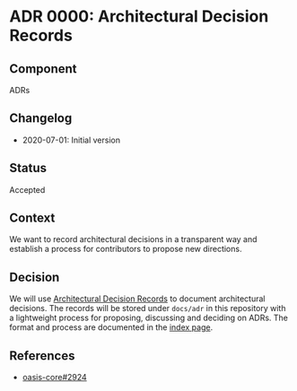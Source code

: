 # ADR 0000: Architectural Decision Records

## Component

ADRs

## Changelog

- 2020-07-01: Initial version

## Status

Accepted

## Context

We want to record architectural decisions in a transparent way and establish a
process for contributors to propose new directions.

## Decision

We will use [Architectural Decision Records] to document architectural
decisions. The records will be stored under `docs/adr` in this repository with a
lightweight process for proposing, discussing and deciding on ADRs. The format
and process are documented in the [index page].

<!-- markdownlint-disable line-length -->
[Architectural Decision Records]: https://cognitect.com/blog/2011/11/15/documenting-architecture-decisions.html
[index page]: README.md
<!-- markdownlint-enable line-length -->

## References

- [oasis-core#2924](https://github.com/oasisprotocol/oasis-core/issues/2924)
